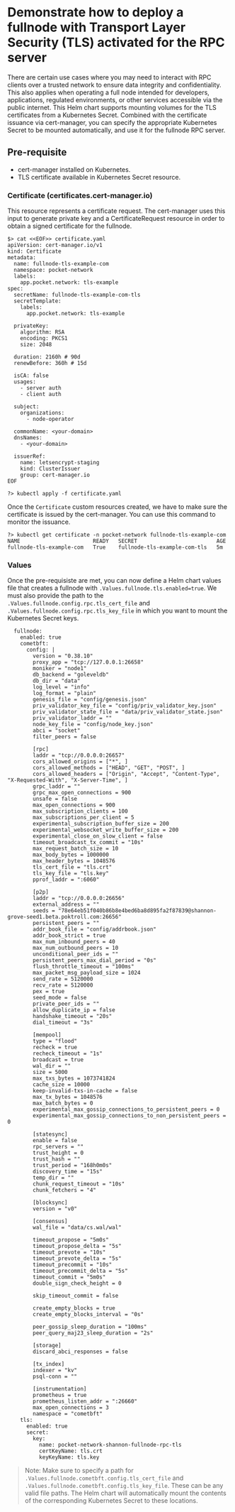 # Demonstrate how to deploy a fullnode with Transport Layer Security (TLS) activated for the RPC server

There are certain use cases where you may need to interact with RPC clients over a trusted network to ensure data integrity and confidentiality. This also applies when operating a full node intended for developers, applications, regulated environments, or other services accessible via the public internet. This Helm chart supports mounting volumes for the TLS certificates from a Kubernetes Secret. Combined with the certificate issuance via cert-manager, you can specify the appropriate Kubernetes Secret to be mounted automatically, and use it for the fullnode RPC server.

## Pre-requisite
* cert-manager installed on Kubernetes.
* TLS certificate available in Kubernetes Secret resource.

### Certificate (certificates.cert-manager.io)

This resource represents a certificate request. The cert-manager uses this input to generate private key and a CertificateRequest resource in order to obtain a signed certificate for the fullnode.

```
$> cat <<EOF>> certificate.yaml
apiVersion: cert-manager.io/v1
kind: Certificate
metadata:
  name: fullnode-tls-example-com
  namespace: pocket-network
  labels:
    app.pocket.network: tls-example
spec:
  secretName: fullnode-tls-example-com-tls
  secretTemplate:
    labels:
      app.pocket.network: tls-example

  privateKey:
    algorithm: RSA
    encoding: PKCS1
    size: 2048

  duration: 2160h # 90d
  renewBefore: 360h # 15d

  isCA: false
  usages:
    - server auth
    - client auth

  subject:
    organizations:
      - node-operator

  commonName: <your-domain>
  dnsNames:
    - <your-domain>

  issuerRef:
    name: letsencrypt-staging
    kind: ClusterIssuer
    group: cert-manager.io
EOF

?> kubectl apply -f certificate.yaml
```

Once the `Certificate` custom resources created, we have to make sure the certificate is issued by the cert-manager. You can use this command to monitor the issuance.
```
?> kubectl get certificate -n pocket-network fullnode-tls-example-com
NAME                       READY   SECRET                         AGE
fullnode-tls-example-com   True    fullnode-tls-example-com-tls   5m
```

### Values

Once the pre-requisiste are met, you can now define a Helm chart values file that creates a fullnode with `.Values.fullnode.tls.enabled=true`. We must also provide the path to the `.Values.fullnode.config.rpc.tls_cert_file` and `.Values.fullnode.config.rpc.tls_key_file` in which you want to mount the Kubernetes Secret keys.

```
  fullnode:
    enabled: true
    cometbft:
      config: |
        version = "0.38.10"
        proxy_app = "tcp://127.0.0.1:26658"
        moniker = "node1"
        db_backend = "goleveldb"
        db_dir = "data"
        log_level = "info"
        log_format = "plain"
        genesis_file = "config/genesis.json"
        priv_validator_key_file = "config/priv_validator_key.json"
        priv_validator_state_file = "data/priv_validator_state.json"
        priv_validator_laddr = ""
        node_key_file = "config/node_key.json"
        abci = "socket"
        filter_peers = false

        [rpc]
        laddr = "tcp://0.0.0.0:26657"
        cors_allowed_origins = ["*", ]
        cors_allowed_methods = ["HEAD", "GET", "POST", ]
        cors_allowed_headers = ["Origin", "Accept", "Content-Type", "X-Requested-With", "X-Server-Time", ]
        grpc_laddr = ""
        grpc_max_open_connections = 900
        unsafe = false
        max_open_connections = 900
        max_subscription_clients = 100
        max_subscriptions_per_client = 5
        experimental_subscription_buffer_size = 200
        experimental_websocket_write_buffer_size = 200
        experimental_close_on_slow_client = false
        timeout_broadcast_tx_commit = "10s"
        max_request_batch_size = 10
        max_body_bytes = 1000000
        max_header_bytes = 1048576
        tls_cert_file = "tls.crt"
        tls_key_file = "tls.key"
        pprof_laddr = ":6060"

        [p2p]
        laddr = "tcp://0.0.0.0:26656"
        external_address = ""
        seeds = "78e64eb51f040b86b8e4bed6ba8d895fa2f87839@shannon-grove-seed1.beta.poktroll.com:26656"
        persistent_peers = ""
        addr_book_file = "config/addrbook.json"
        addr_book_strict = true
        max_num_inbound_peers = 40
        max_num_outbound_peers = 10
        unconditional_peer_ids = ""
        persistent_peers_max_dial_period = "0s"
        flush_throttle_timeout = "100ms"
        max_packet_msg_payload_size = 1024
        send_rate = 5120000
        recv_rate = 5120000
        pex = true
        seed_mode = false
        private_peer_ids = ""
        allow_duplicate_ip = false
        handshake_timeout = "20s"
        dial_timeout = "3s"

        [mempool]
        type = "flood"
        recheck = true
        recheck_timeout = "1s"
        broadcast = true
        wal_dir = ""
        size = 5000
        max_txs_bytes = 1073741824
        cache_size = 10000
        keep-invalid-txs-in-cache = false
        max_tx_bytes = 1048576
        max_batch_bytes = 0
        experimental_max_gossip_connections_to_persistent_peers = 0
        experimental_max_gossip_connections_to_non_persistent_peers = 0

        [statesync]
        enable = false
        rpc_servers = ""
        trust_height = 0
        trust_hash = ""
        trust_period = "168h0m0s"
        discovery_time = "15s"
        temp_dir = ""
        chunk_request_timeout = "10s"
        chunk_fetchers = "4"

        [blocksync]
        version = "v0"

        [consensus]
        wal_file = "data/cs.wal/wal"

        timeout_propose = "5m0s"
        timeout_propose_delta = "5s"
        timeout_prevote = "10s"
        timeout_prevote_delta = "5s"
        timeout_precommit = "10s"
        timeout_precommit_delta = "5s"
        timeout_commit = "5m0s"
        double_sign_check_height = 0

        skip_timeout_commit = false

        create_empty_blocks = true
        create_empty_blocks_interval = "0s"

        peer_gossip_sleep_duration = "100ms"
        peer_query_maj23_sleep_duration = "2s"

        [storage]
        discard_abci_responses = false

        [tx_index]
        indexer = "kv"
        psql-conn = ""

        [instrumentation]
        prometheus = true
        prometheus_listen_addr = ":26660"
        max_open_connections = 3
        namespace = "cometbft"
    tls:
      enabled: true
      secret:
        key:
          name: pocket-network-shannon-fullnode-rpc-tls
          certKeyName: tls.crt
          keyKeyName: tls.key

```
> Note: Make sure to specify a path for `.Values.fullnode.cometbft.config.tls_cert_file` and `.Values.fullnode.cometbft.config.tls_key_file`. These can be any valid file paths. The Helm chart will automatically mount the contents of the corresponding Kubernetes Secret to these locations.
